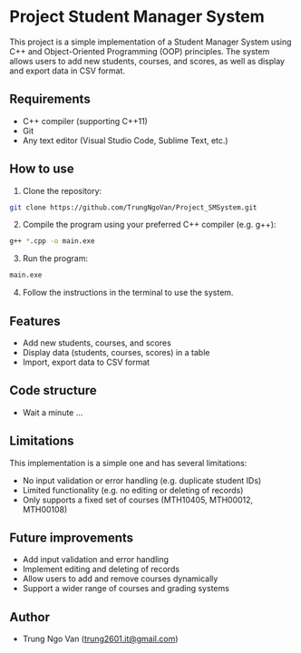 Project Student Manager System
==============================

This project is a simple implementation of a Student Manager System using C++ and Object-Oriented Programming (OOP) principles. The system allows users to add new students, courses, and scores, as well as display and export data in CSV format.

Requirements
------------

-   C++ compiler (supporting C++11)
-   Git
-   Any text editor (Visual Studio Code, Sublime Text, etc.)

How to use
----------

1.  Clone the repository:

    

```bash
git clone https://github.com/TrungNgoVan/Project_SMSystem.git
```

2.  Compile the program using your preferred C++ compiler (e.g. g++):

```bash
g++ *.cpp -o main.exe
```

3.  Run the program:

```bash
main.exe
```

4.  Follow the instructions in the terminal to use the system.

Features
--------

-   Add new students, courses, and scores
-   Display data (students, courses, scores) in a table
-   Import, export data to CSV format

Code structure
--------------
- Wait a minute ...

Limitations
-----------

This implementation is a simple one and has several limitations:

-   No input validation or error handling (e.g. duplicate student IDs)
-   Limited functionality (e.g. no editing or deleting of records)
-   Only supports a fixed set of courses (MTH10405, MTH00012, MTH00108)

Future improvements
-------------------

-   Add input validation and error handling
-   Implement editing and deleting of records
-   Allow users to add and remove courses dynamically
-   Support a wider range of courses and grading systems

Author
------

-  Trung Ngo Van (<trung2601.it@gmail.com>)
